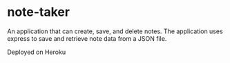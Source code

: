 # note-taker

An application that can create, save, and delete notes. The application uses express to save and retrieve note data from a JSON file.

Deployed on Heroku